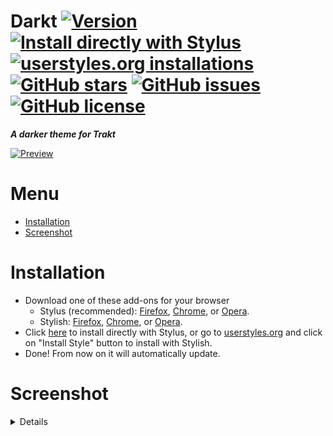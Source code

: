 # Darkt [![Version][version]][1] [![Install directly with Stylus][stylus]][2] [![userstyles.org installations][userstyles]][3] [![GitHub stars][stars]][4] [![GitHub issues][issues]][5] [![GitHub license][license]][6]
**_A darker theme for Trakt_**

[![Preview][preview]][13]

# Menu
* [Installation]
* [Screenshot]
# Installation
* Download one of these add-ons for your browser
  * Stylus (recommended): [Firefox][7], [Chrome][8],  or [Opera][9].
  * Stylish: [Firefox][10], [Chrome][11],  or [Opera][12].
* Click [here][2] to install directly with Stylus, or go to [userstyles.org][3] and click on "Install Style" button to install with Stylish.
* Done! From now on it will automatically update.

# Screenshot
<details>
 
 ![Dashboard][screenDashboard]
 
 ![Movies][screenMovies]
 
 ![Series][screenSeries]
</details>

[version]: https://img.shields.io/badge/version-2.2.1-ED1C24.svg?longCache=true&style=flat-square
[1]: #
[stylus]: https://img.shields.io/badge/install%20directly%20with-Stylus-00adad.svg?longCache=true&style=flat-square "Click here!"
[2]: https://raw.githubusercontent.com/iFelix18/Darkt/master/darkt.user.css
[userstyles]: https://img.shields.io/badge/dynamic/json.svg?label=userstyles.org%20installations&url=https%3A%2F%2Fwidget.userstyles.org%2Fstyles%2F148514%2Fdarkt-a-dark-theme-for-trakt.json&query=total_installs&colorB=e51ced&longCache=true&style=flat-square
[3]: https://userstyles.org/styles/148514/darkt-a-darker-theme-for-trakt
[stars]: https://img.shields.io/github/stars/iFelix18/Darkt.svg?longCache=true&style=flat-square
[4]: https://github.com/iFelix18/Darkt/stargazers
[issues]: https://img.shields.io/github/issues/iFelix18/Darkt.svg?longCache=true&style=flat-square
[5]: https://github.com/iFelix18/Darkt/issues
[license]: https://img.shields.io/github/license/iFelix18/Darkt.svg?longCache=true&style=flat-square
[6]: https://creativecommons.org/licenses/by-sa/4.0/
[Installation]: README.md#installation
[Screenshot]: README.md#screenshot
[7]: https://addons.mozilla.org/firefox/addon/styl-us/
[8]: https://chrome.google.com/webstore/detail/clngdbkpkpeebahjckkjfobafhncgmne
[9]: https://addons.opera.com/extensions/details/stylus/
[10]: https://addons.mozilla.org/firefox/addon/stylish/
[11]: https://chrome.google.com/webstore/detail/stylish-custom-themes-for/fjnbnpbmkenffdnngjfgmeleoegfcffe
[12]: https://addons.opera.com/extensions/details/stylish/
[preview]: https://i.imgur.com/jYMxfKZ.png "Click to see more screenshots"
[13]: README.md#screenshot
[screenDashboard]: https://i.imgur.com/ms58jKT.png "Dashboard"
[screenMovies]: https://i.imgur.com/Mqmkcef.png "Movies"
[screenSeries]: https://i.imgur.com/SE9EVV0.png "Series"
